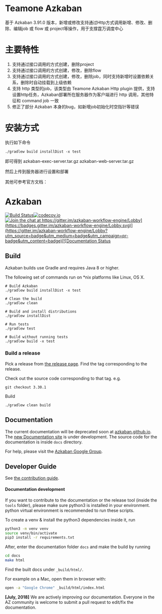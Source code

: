 # Teamone Azkaban
基于 Azkaban 3.91.0 版本，新增或修改支持通过Http方式调用新增、修改、删除、编辑job 或 flow 或 project等操作，用于支撑霆万调度中心

# 主要特性
1. 支持通过接口调用的方式创建，删除project
2. 支持通过接口调用的方式创建，修改，删除flow
3. 支持通过接口调用的方式创建，修改，删除job，同时支持新增时设置依赖关系，删除时自动挂载到上级依赖
4. 支持 http 类型的job，该类型由 Teamone Azkaban Http plugin 提供，支持设置http任务，Azkaban部署所在服务器作为客户端进行 http 调用，其他特征和 command job 一致
5. 修正了部分 Azkaban 本身的bug，如新增job初始化时空指针等错误

# 安装方式

执行如下命令
```shell
./gradlew build installDist -x test
```
即可得到
azkaban-exec-server.tar.gz
azkaban-web-server.tar.gz

然后上传到服务器进行设置和部署


其他可参考官方文档：
# Azkaban 

[![Build Status](https://travis-ci.com/azkaban/azkaban.svg?branch=master)](https://travis-ci.com/azkaban/azkaban)[![codecov.io](https://codecov.io/github/azkaban/azkaban/branch/master/graph/badge.svg)](https://codecov.io/github/azkaban/azkaban)[![Join the chat at https://gitter.im/azkaban-workflow-engine/Lobby](https://badges.gitter.im/azkaban-workflow-engine/Lobby.svg)](https://gitter.im/azkaban-workflow-engine/Lobby?utm_source=badge&utm_medium=badge&utm_campaign=pr-badge&utm_content=badge)[![Documentation Status](https://readthedocs.org/projects/azkaban/badge/?version=latest)](https://azkaban.readthedocs.org/en/latest/?badge=latest)


## Build
Azkaban builds use Gradle and requires Java 8 or higher.

The following set of commands run on *nix platforms like Linux, OS X.

```
# Build Azkaban
./gradlew build installDist -x test

# Clean the build
./gradlew clean

# Build and install distributions
./gradlew installDist

# Run tests
./gradlew test

# Build without running tests
./gradlew build -x test
```

### Build a release

Pick a release from [the release page](https://github.com/azkaban/azkaban/releases). 
Find the tag corresponding to the release.

Check out the source code corresponding to that tag.
e.g.

`
git checkout 3.30.1
`

Build 
```
./gradlew clean build
```

## Documentation

The current documentation will be deprecated soon at [azkaban.github.io](https://azkaban.github.io). 
The [new Documentation site](https://azkaban.readthedocs.io/en/latest/) is under development.
The source code for the documentation is inside `docs` directory.

For help, please visit the [Azkaban Google Group](https://groups.google.com/forum/?fromgroups#!forum/azkaban-dev).

## Developer Guide

See [the contribution guide](https://github.com/azkaban/azkaban/blob/master/CONTRIBUTING.md).

#### Documentation development

If you want to contribute to the documentation or the release tool (inside the `tools` folder), 
please make sure python3 is installed in your environment. python virtual environment is recommended to run these scripts.

To create a venv & install the python3 dependencies inside it, run

```bash
python3 -m venv venv
source venv/bin/activate
pip3 install -r requirements.txt
```
After, enter the documentation folder `docs` and make the build by running
```bash
cd docs
make html
```

Find the built docs under `_build/html/`.

For example on a Mac, open them in browser with:

```bash
open -a "Google Chrome" _build/html/index.html
```

**[July, 2018]** We are actively improving our documentation. Everyone in the AZ community is 
welcome to submit a pull request to edit/fix the documentation.
